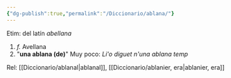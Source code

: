 ```yaml
---
{"dg-publish":true,"permalink":"/Diccionario/ablana/"}
---
```


Etim: del latín *abellana*
1. *f.* Avellana
2. "**una ablana (de)**" Muy poco: *Li'o diguet n'una ablana temp*

Rel: [[Diccionario/ablanal\|ablanal]], [[Diccionario/ablanier, era\|ablanier, era]]

